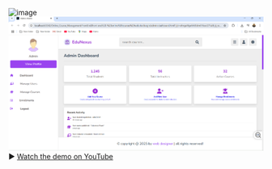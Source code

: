 ![image](https://github.com/user-attachments/assets/075784cd-a8bd-4e6b-a718-c9466a020ff4)
![image](https://github.com/malka810/Second-Sem-Final-Project/blob/38865b476a36a1139ec36a4a56ba3af3b655b511/Screenshot%202025-04-24%20202540.png)
▶️ [Watch the demo on YouTube](https://youtu.be/3fiMdjdl8kI?si=mLb64GrtpsIOidLV)

